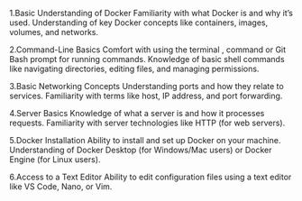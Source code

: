 1.Basic Understanding of Docker
Familiarity with what Docker is and why it’s used.
Understanding of key Docker concepts like containers, images, volumes, and networks.

2.Command-Line Basics
Comfort with using the terminal , command or Git Bash prompt for running commands.
Knowledge of basic shell commands like navigating directories, editing files, and managing permissions.

3.Basic Networking Concepts
Understanding ports and how they relate to services.
Familiarity with terms like host, IP address, and port forwarding.

4.Server Basics
Knowledge of what a server is and how it processes requests.
Familiarity with server technologies like HTTP (for web servers).

5.Docker Installation
Ability to install and set up Docker on your machine.
Understanding of Docker Desktop (for Windows/Mac users) or Docker Engine (for Linux users).

6.Access to a Text Editor
Ability to edit configuration files using a text editor like VS Code, Nano, or Vim.
